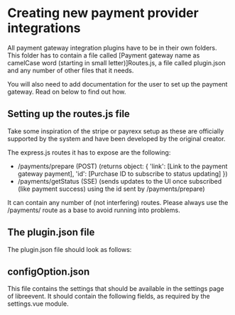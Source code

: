 # Creating new payment provider integrations
All payment gateway integration plugins have to be in their own folders. This folder has to contain a file called [Payment gateway name as camelCase word (starting in small letter)]Routes.js, a file called plugin.json and any number of other files that it needs. 

You will also need to add documentation for the user to set up the payment gateway. Read on below to find out how.

## Setting up the routes.js file
Take some inspiration of the stripe or payrexx setup as these are officially supported by the system and have been developed by the original creator.

The express.js routes it has to expose are the following:

- /payments/prepare (POST) (returns object: { 'link': [Link to the payment gateway payment], 'id': [Purchase ID to subscribe to status updating] })
- /payments/getStatus (SSE) (sends updates to the UI once subscribed (like payment success) using the id sent by /payments/prepare)

It can contain any number of (not interfering) routes. Please always use the /payments/ route as a base to avoid running into problems.


## The plugin.json file
The plugin.json file should look as follows:

## configOption.json
This file contains the settings that should be available in the settings page of libreevent. It should contain the following fields, as required by the settings.vue module. 

